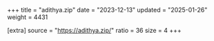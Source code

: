 +++
title = "adithya.zip"
date = "2023-12-13"
updated = "2025-01-26"
weight = 4431

[extra]
source = "https://adithya.zip/"
ratio = 36
size = 4
+++
